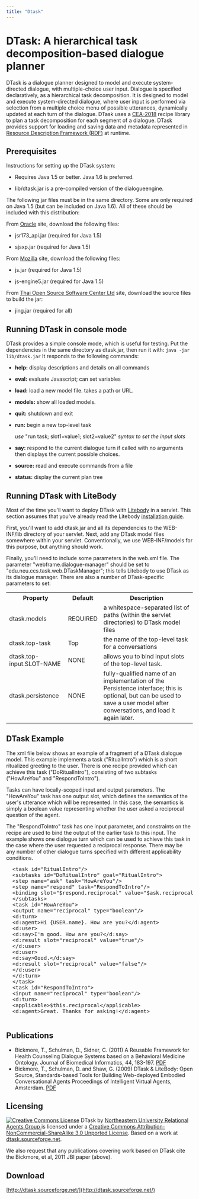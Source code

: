 ```yaml
---
title: "Dtask"
---
```


DTask: A hierarchical task decomposition-based dialogue planner
====
DTask is a dialogue planner designed to model and execute system-directed dialogue, with multiple-choice user input. Dialogue is specified declaratively, as a hierarchical task decomposition. It is designed to model and execute system-directed dialogue, where user input is performed via selection from a multiple choice menu of possible utterances, dynamically updated at each turn of the dialogue. DTask uses a [CEA-2018](http://www.ce.org/Standards/browseByCommittee_4467.asp) recipe library to plan a task decomposition for each segment of a dialogue. DTask provides support for loading and saving data and metadata represented in [Resource Description Framework (RDF)](http://www.w3.org/RDF/) at runtime.


Prerequisites
----
Instructions for setting up the DTask system:

- Requires Java 1.5 or better.  Java 1.6 is preferred.

- lib/dtask.jar is a pre-compiled version of the dialogueengine.

The following jar files must be in the same directory. Some are only required on Java 1.5 (but can be included on Java 1.6). All of these should be included with this distribution:

From [Oracle](http://www.oracle.com/) site, download the following files:

- jsr173_api.jar (required for Java 1.5)

- sjsxp.jar (required for Java 1.5)

From [Mozilla](http://www.mozilla.org/rhino/download.html) site, download the following files:

- js.jar (required for Java 1.5)

- js-engine5.jar (required for Java 1.5)

From [Thai Open Source Software Center Ltd](http://www.thaiopensource.com/relaxng/jing.html) site, download the source files to build the jar:
- jing.jar (required for all)

Running DTask in console mode
----

DTask provides a simple console mode, which is useful for testing. Put the dependencies in the same directory as dtask.jar, then run it with: ``` java -jar lib/dtask.jar ```
It responds to the following commands:

- **help:** display descriptions and details on all commands 

- **eval:** evaluate Javascript; can set variables

- **load:** load a new model file. takes a path or URL.

- **models:** show all loaded models.

- **quit:** shutdown and exit

- **run:** begin a new top-level task

    _use_ "run task; slot1=value1; slot2=value2" _syntax to set the input slots_

- **say:** respond to the current dialogue turn if called with no arguments then displays the current possible choices.

- **source:** read and execute commands from a file

- **status:** display the current plan tree

Running DTask with LiteBody
----
Most of the time you'll want to deploy DTask with [Litebody](../litebody/) in a servlet. This section assumes that you've already read the Litebody <a href="litebody-setup.html">[installation guide](../litebody/installation).

First, you'll want to add dtask.jar and all its dependencies to the WEB-INF/lib directory of your servlet.  Next, add any DTask model files somewhere within your servlet. Conventionally, we use WEB-INF/models for this purpose, but anything should work.

Finally, you'll need to include some parameters in the web.xml file. The parameter "webframe.dialogue-manager" should be set to "edu.neu.ccs.task.web.DTaskManager"; this tells Litebody to use DTask as its dialogue manager.  There are also a number of DTask-specific parameters to set:

<table class="prop">
    <tr>
        <th>Property</th>
        <th>Default</th>
        <th>Description</th>
    </tr>
    <tr>
        <td>dtask.models</td>
        <td>REQUIRED</td>
        <td>a whitespace-separated list of paths (within the servlet directories) to DTask model files</td>
    </tr>
    <tr>
        <td>dtask.top-task</td>
        <td>Top</td>
        <td>the name of the top-level task for a conversations</td>
    </tr>
    <tr>
        <td>dtask.top-input.SLOT-NAME</td>
        <td>NONE</td>
        <td>allows you to bind input slots of the top-level task.</td>
    </tr>
    <tr>
        <td>dtask.persistence</td>
        <td>NONE</td>
        <td>fully-qualified name of an implementation of the Persistence interface; this is optional, but can be used to save a user model after conversations, and load it again later.</td>
    </tr>
</table>

DTask Example
----

The xml file below shows an example of a fragment of a DTask dialogue model. This example implements a task ("RitualIntro") which is a short ritualized greeting to the user. There is one recipe provided which can achieve this task ("DoRitualIntro"), consisting of two subtasks ("HowAreYou" and "RespondToIntro").

Tasks can have locally-scoped input and output parameters. The "HowAreYou" task has one output slot, which defines the semantics of the user's utterance which will be represented. In this case, the semantics is simply a boolean value representing whether the user asked a reciprocal question of the agent.

The "RespondToIntro" task has one input parameter, and constraints on the recipe are used to bind the output of the earlier task to this input. The example shows one dialogue turn which can be used to achieve this task in the case where the user requested a reciprocal response. There may be any number of other dialogue turns specified with different applicability conditions.

<pre>
  &lt;task id="RitualIntro"/&gt;
  &lt;subtasks id="DoRitualIntro" goal="RitualIntro"&gt;
  &lt;step name="ask" task="HowAreYou"/&gt;
  &lt;step name="respond" task="RespondToIntro"/&gt;
  &lt;binding slot="$respond.reciprocal" value="$ask.reciprocal"/&gt;
  &lt;/subtasks&gt;
  &lt;task id="HowAreYou"&gt;
  &lt;output name="reciprocal" type="boolean"/&gt;
  &lt;d:turn&gt;
  &lt;d:agent&gt;Hi {USER.name}. How are you?&lt;/d:agent&gt;
  &lt;d:user&gt;
  &lt;d:say&gt;I'm good. How are you?&lt;/d:say&gt;
  &lt;d:result slot="reciprocal" value="true"/&gt;
  &lt;/d:user&gt;
  &lt;d:user&gt;
  &lt;d:say&gt;Good.&lt;/d:say&gt;
  &lt;d:result slot="reciprocal" value="false"/&gt;
  &lt;/d:user&gt;
  &lt;/d:turn&gt;
  &lt;/task&gt;
  &lt;task id="RespondToIntro"&gt;
  &lt;input name="reciprocal" type="boolean"/&gt;
  &lt;d:turn&gt;
  &lt;applicable&gt;$this.reciprocal&lt;/applicable&gt;
  &lt;d:agent&gt;Great. Thanks for asking!&lt;/d:agent&gt;

</pre>

Publications
----
<ul>
<li>Bickmore, T., Schulman, D., Sidner, C. (2011) A Reusable Framework for   Health Counseling Dialogue Systems based on a Behavioral Medicine   Ontology. Journal of Biomedical Informatics, 44, 183-197. <a href="http://relationalagents.com/publications/JBI2011-ontology.pdf">PDF</a></li>
<li>Bickmore, T., Schulman, D. and Shaw, G. (2009) DTask &amp; LiteBody: Open Source, Standards-based Tools for Building Web-deployed Embodied Conversational Agents Proceedings of Intelligent Virtual Agents, Amsterdam. <a href="publications/IVA09.litebody.pdf" target="blank">PDF</a>
</li>
</ul>

Licensing
----
[![Creative Commons License](http://i.creativecommons.org/l/by-nc-sa/3.0/88x31.png)](http://creativecommons.org/licenses/by-nc-sa/3.0/) <span property="dc:title" xmlns:dc="http://purl.org/dc/elements/1.1/">DTask </span> by <a href="http://relationalagents.com " property="cc:attributionName" rel="cc:attributionURL" xmlns:cc="http://creativecommons.org/ns#">Northeastern University Relational Agents Group </a> is licensed under a <a href="http://creativecommons.org/licenses/by-nc-sa/3.0/" rel="license">Creative Commons Attribution-NonCommercial-ShareAlike 3.0 Unported License</a>. Based on a work at <a href="http://dtask.sourceforge.net" rel="dc:source" xmlns:dc="http://purl.org/dc/elements/1.1/">dtask.sourceforge.net</a>.</p>

We also request that any publications covering work based on DTask cite the Bickmore, et al, 2011 JBI paper (above).

Download
----
[http://dtask.sourceforge.net/](http://dtask.sourceforge.net/)